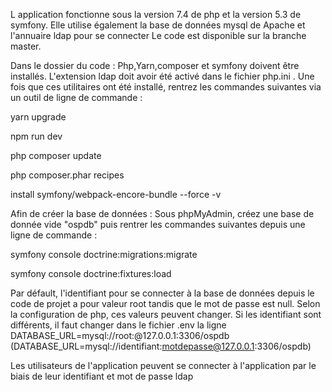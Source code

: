 L application fonctionne sous la version 7.4 de php et la version 5.3 de symfony. Elle  utilise également  la base de données mysql de Apache et l'annuaire ldap pour se connecter
Le code est disponible sur la branche master.

Dans le dossier du code :
Php,Yarn,composer et symfony doivent être installés.
L'extension ldap doit avoir été activé dans le fichier php.ini .
Une fois que ces utilitaires ont été installé, rentrez les commandes suivantes via un outil de ligne de commande :

yarn upgrade

npm run dev

php composer update

php composer.phar recipes

install symfony/webpack-encore-bundle --force -v 

Afin de créer la base de données :
Sous phpMyAdmin, créez une base de donnée vide "ospdb" puis rentrer les commandes suivantes depuis une ligne de commande :

symfony console doctrine:migrations:migrate

symfony console doctrine:fixtures:load

Par défault, l'identifiant  pour se connecter à la base de données depuis le code de projet a pour valeur root tandis que le mot de passe est null.
Selon la configuration de php, ces valeurs peuvent changer. Si les identifiant sont différents, il faut changer dans le fichier .env la ligne 
DATABASE_URL=mysql://root:@127.0.0.1:3306/ospdb (DATABASE_URL=mysql://identifiant:motdepasse@127.0.0.1:3306/ospdb)

Les utilisateurs de l'application peuvent se connecter à l'application par le biais de leur identifiant et mot de passe ldap






